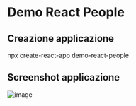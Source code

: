# Demo React People

## Creazione applicazione

npx create-react-app demo-react-people

## Screenshot applicazione

![image](https://user-images.githubusercontent.com/49655304/143956151-480e7b98-b3ab-423e-ad66-b5ba3e238138.png)
